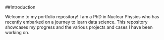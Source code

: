 ##Introduction

Welcome to my portfolio repository! I am a PhD in Nuclear Physics who has recently embarked on a journey to learn data science. This repository showcases my progress and the various projects and cases I have been working on.
